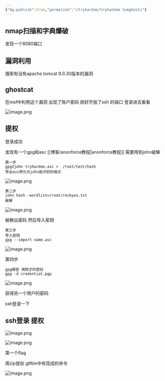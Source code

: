 ```yaml
---
{"dg-publish":true,"permalink":"/tryhackme/tryhackme tomghost/"}
---
```



## nmap扫描和字典爆破
发现一个8080端口
## 漏洞利用
搜索有没有apache tomcat 9.0.30版本的漏洞

## ghostcat
在msf中利用这个漏洞 出现了账户密码 刚好开放了ssh
的端口 登录进去看看

![image.png](https://s2.loli.net/2025/05/06/zfKwOUCisdhM9v1.png)

## 提权
登录成功 

发现有一个gpg和asc
[[博客/anonforce教程\|anonforce教程]]
需要用到john破解

```
第一步
gpg2john tryhackme.asc >  /root/test/hash
导出asc转化为john能识别的格式
```

![image.png](https://s2.loli.net/2025/05/06/cM3TdJjAPX1NS5K.png)


```
第二步
john hash -wordlist=/root/rockyou.txt
破解
```

![image.png](https://s2.loli.net/2025/05/06/WGK4NXRLv2PbkMq.png)

破解出密码 然后导入密钥

```
第三步
导入密钥
gpg --import name.asc
```

![image.png](https://s2.loli.net/2025/05/06/hcXpgzb21N9xQBI.png)

第四步

```
gpg解密 用刚才的密码
gpg -d credential.pgp 
```

![image.png](https://s2.loli.net/2025/05/06/g1KroBAtEXzUejN.png)

获得另一个用户的密码

ssh登录一下

## ssh登录 提权
![image.png](https://s2.loli.net/2025/05/06/oO56IdHAWKDlMyZ.png)


![image.png](https://s2.loli.net/2025/05/06/J8hbaQRSlrKHknB.png)

第一个flag

用zip提权 gtfbin中有现成的命令

![image.png](https://s2.loli.net/2025/05/06/1JreghGkRSuBdDI.png)

